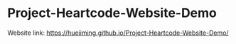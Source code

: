 # Project-Heartcode-Website-Demo
Website link: https://hueiiming.github.io/Project-Heartcode-Website-Demo/
